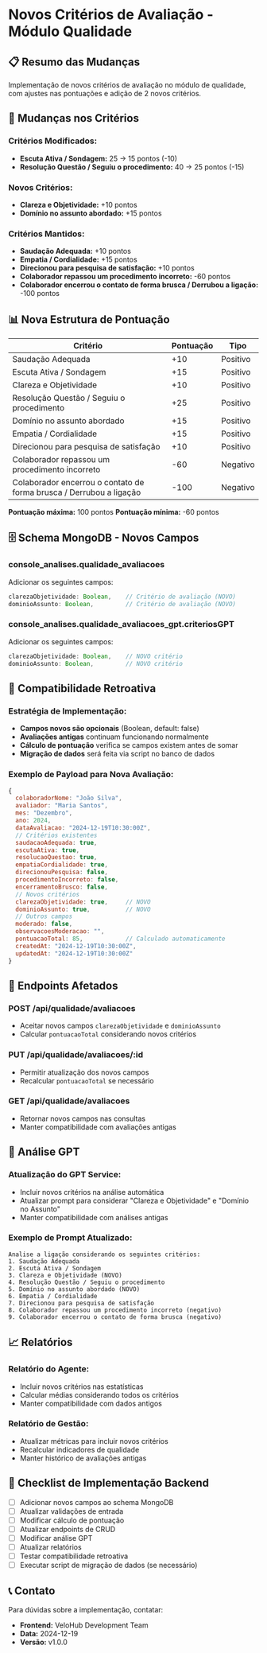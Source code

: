 # Novos Critérios de Avaliação - Módulo Qualidade

<!-- VERSION: v1.0.0 | DATE: 2024-12-19 | AUTHOR: VeloHub Development Team -->

## 📋 Resumo das Mudanças

Implementação de novos critérios de avaliação no módulo de qualidade, com ajustes nas pontuações e adição de 2 novos critérios.

## 🔄 Mudanças nos Critérios

### Critérios Modificados:
- **Escuta Ativa / Sondagem:** 25 → 15 pontos (-10)
- **Resolução Questão / Seguiu o procedimento:** 40 → 25 pontos (-15)

### Novos Critérios:
- **Clareza e Objetividade:** +10 pontos
- **Domínio no assunto abordado:** +15 pontos

### Critérios Mantidos:
- **Saudação Adequada:** +10 pontos
- **Empatia / Cordialidade:** +15 pontos
- **Direcionou para pesquisa de satisfação:** +10 pontos
- **Colaborador repassou um procedimento incorreto:** -60 pontos
- **Colaborador encerrou o contato de forma brusca / Derrubou a ligação:** -100 pontos

## 📊 Nova Estrutura de Pontuação

| Critério | Pontuação | Tipo |
|----------|-----------|------|
| Saudação Adequada | +10 | Positivo |
| Escuta Ativa / Sondagem | +15 | Positivo |
| Clareza e Objetividade | +10 | Positivo |
| Resolução Questão / Seguiu o procedimento | +25 | Positivo |
| Domínio no assunto abordado | +15 | Positivo |
| Empatia / Cordialidade | +15 | Positivo |
| Direcionou para pesquisa de satisfação | +10 | Positivo |
| Colaborador repassou um procedimento incorreto | -60 | Negativo |
| Colaborador encerrou o contato de forma brusca / Derrubou a ligação | -100 | Negativo |

**Pontuação máxima:** 100 pontos
**Pontuação mínima:** -60 pontos

## 🗄️ Schema MongoDB - Novos Campos

### console_analises.qualidade_avaliacoes
Adicionar os seguintes campos:
```javascript
clarezaObjetividade: Boolean,    // Critério de avaliação (NOVO)
dominioAssunto: Boolean,         // Critério de avaliação (NOVO)
```

### console_analises.qualidade_avaliacoes_gpt.criteriosGPT
Adicionar os seguintes campos:
```javascript
clarezaObjetividade: Boolean,    // NOVO critério
dominioAssunto: Boolean,         // NOVO critério
```

## 🔧 Compatibilidade Retroativa

### Estratégia de Implementação:
- **Campos novos são opcionais** (Boolean, default: false)
- **Avaliações antigas** continuam funcionando normalmente
- **Cálculo de pontuação** verifica se campos existem antes de somar
- **Migração de dados** será feita via script no banco de dados

### Exemplo de Payload para Nova Avaliação:
```javascript
{
  colaboradorNome: "João Silva",
  avaliador: "Maria Santos",
  mes: "Dezembro",
  ano: 2024,
  dataAvaliacao: "2024-12-19T10:30:00Z",
  // Critérios existentes
  saudacaoAdequada: true,
  escutaAtiva: true,
  resolucaoQuestao: true,
  empatiaCordialidade: true,
  direcionouPesquisa: false,
  procedimentoIncorreto: false,
  encerramentoBrusco: false,
  // Novos critérios
  clarezaObjetividade: true,     // NOVO
  dominioAssunto: true,          // NOVO
  // Outros campos
  moderado: false,
  observacoesModeracao: "",
  pontuacaoTotal: 85,            // Calculado automaticamente
  createdAt: "2024-12-19T10:30:00Z",
  updatedAt: "2024-12-19T10:30:00Z"
}
```

## 🎯 Endpoints Afetados

### POST /api/qualidade/avaliacoes
- Aceitar novos campos `clarezaObjetividade` e `dominioAssunto`
- Calcular `pontuacaoTotal` considerando novos critérios

### PUT /api/qualidade/avaliacoes/:id
- Permitir atualização dos novos campos
- Recalcular `pontuacaoTotal` se necessário

### GET /api/qualidade/avaliacoes
- Retornar novos campos nas consultas
- Manter compatibilidade com avaliações antigas

## 🤖 Análise GPT

### Atualização do GPT Service:
- Incluir novos critérios na análise automática
- Atualizar prompt para considerar "Clareza e Objetividade" e "Domínio no Assunto"
- Manter compatibilidade com análises antigas

### Exemplo de Prompt Atualizado:
```
Analise a ligação considerando os seguintes critérios:
1. Saudação Adequada
2. Escuta Ativa / Sondagem
3. Clareza e Objetividade (NOVO)
4. Resolução Questão / Seguiu o procedimento
5. Domínio no assunto abordado (NOVO)
6. Empatia / Cordialidade
7. Direcionou para pesquisa de satisfação
8. Colaborador repassou um procedimento incorreto (negativo)
9. Colaborador encerrou o contato de forma brusca (negativo)
```

## 📈 Relatórios

### Relatório do Agente:
- Incluir novos critérios nas estatísticas
- Calcular médias considerando todos os critérios
- Manter compatibilidade com dados antigos

### Relatório de Gestão:
- Atualizar métricas para incluir novos critérios
- Recalcular indicadores de qualidade
- Manter histórico de avaliações antigas

## 🚀 Checklist de Implementação Backend

- [ ] Adicionar novos campos ao schema MongoDB
- [ ] Atualizar validações de entrada
- [ ] Modificar cálculo de pontuação
- [ ] Atualizar endpoints de CRUD
- [ ] Modificar análise GPT
- [ ] Atualizar relatórios
- [ ] Testar compatibilidade retroativa
- [ ] Executar script de migração de dados (se necessário)

## 📞 Contato

Para dúvidas sobre a implementação, contatar:
- **Frontend:** VeloHub Development Team
- **Data:** 2024-12-19
- **Versão:** v1.0.0

